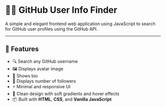 # 🧑‍💻 GitHub User Info Finder

A simple and elegant frontend web application using JavaScript to search for GitHub user profiles using the GitHub API.

---

## 🌟 Features

- 🔍 Search any GitHub username
- 🖼️ Displays avatar image
- 📄 Shows bio
- 👥 Displays number of followers
- ⚡ Minimal and responsive UI
- 🎨 Clean design with soft gradients and hover effects
- 📦 Built with **HTML**, **CSS**, and **Vanilla JavaScript**
